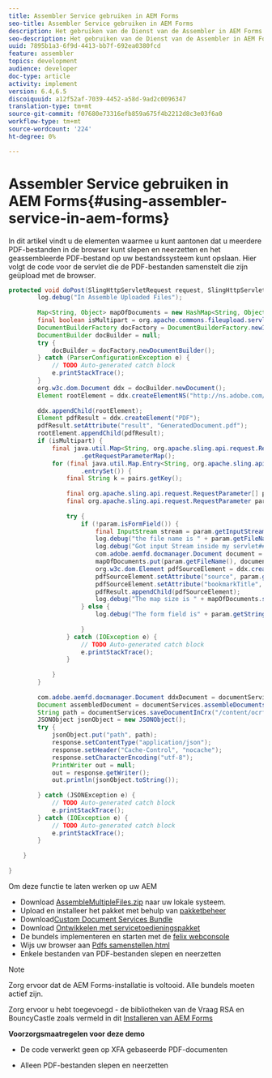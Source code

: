 ```yaml
---
title: Assembler Service gebruiken in AEM Forms
seo-title: Assembler Service gebruiken in AEM Forms
description: Het gebruiken van de Dienst van de Assembler in AEM Forms om veelvoudige pdf- dossiers samen te stellen
seo-description: Het gebruiken van de Dienst van de Assembler in AEM Forms om veelvoudige pdf- dossiers samen te stellen
uuid: 7895b1a3-6f9d-4413-bb7f-692ea0380fcd
feature: assembler
topics: development
audience: developer
doc-type: article
activity: implement
version: 6.4,6.5
discoiquuid: a12f52af-7039-4452-a58d-9ad2c0096347
translation-type: tm+mt
source-git-commit: f07680e73316efb859a675f4b2212d8c3e03f6a0
workflow-type: tm+mt
source-wordcount: '224'
ht-degree: 0%

---
```



# Assembler Service gebruiken in AEM Forms{#using-assembler-service-in-aem-forms}

In dit artikel vindt u de elementen waarmee u kunt aantonen dat u meerdere PDF-bestanden in de browser kunt slepen en neerzetten en het geassembleerde PDF-bestand op uw bestandssysteem kunt opslaan. Hier volgt de code voor de servlet die de PDF-bestanden samenstelt die zijn geüpload met de browser.

```java
protected void doPost(SlingHttpServletRequest request, SlingHttpServletResponse response) {
        log.debug("In Assemble Uploaded Files");
 
        Map<String, Object> mapOfDocuments = new HashMap<String, Object>();
        final boolean isMultipart = org.apache.commons.fileupload.servlet.ServletFileUpload.isMultipartContent(request);
        DocumentBuilderFactory docFactory = DocumentBuilderFactory.newInstance();
        DocumentBuilder docBuilder = null;
        try {
            docBuilder = docFactory.newDocumentBuilder();
        } catch (ParserConfigurationException e) {
            // TODO Auto-generated catch block
            e.printStackTrace();
        }
        org.w3c.dom.Document ddx = docBuilder.newDocument();
        Element rootElement = ddx.createElementNS("http://ns.adobe.com/DDX/1.0/", "DDX");
 
        ddx.appendChild(rootElement);
        Element pdfResult = ddx.createElement("PDF");
        pdfResult.setAttribute("result", "GeneratedDocument.pdf");
        rootElement.appendChild(pdfResult);
        if (isMultipart) {
            final java.util.Map<String, org.apache.sling.api.request.RequestParameter[]> params = request
                    .getRequestParameterMap();
            for (final java.util.Map.Entry<String, org.apache.sling.api.request.RequestParameter[]> pairs : params
                    .entrySet()) {
                final String k = pairs.getKey();
 
                final org.apache.sling.api.request.RequestParameter[] pArr = pairs.getValue();
                final org.apache.sling.api.request.RequestParameter param = pArr[0];
 
                try {
                    if (!param.isFormField()) {
                        final InputStream stream = param.getInputStream();
                        log.debug("the file name is " + param.getFileName());
                        log.debug("Got input Stream inside my servlet####" + stream.available());
                        com.adobe.aemfd.docmanager.Document document = new Document(stream);
                        mapOfDocuments.put(param.getFileName(), document);
                        org.w3c.dom.Element pdfSourceElement = ddx.createElement("PDF");
                        pdfSourceElement.setAttribute("source", param.getFileName());
                        pdfSourceElement.setAttribute("bookmarkTitle", param.getFileName());
                        pdfResult.appendChild(pdfSourceElement);
                        log.debug("The map size is " + mapOfDocuments.size());
                    } else {
                        log.debug("The form field is" + param.getString());
 
                    }
                } catch (IOException e) {
                    // TODO Auto-generated catch block
                    e.printStackTrace();
                }
 
            }
        }
 
        com.adobe.aemfd.docmanager.Document ddxDocument = documentServices.orgw3cDocumentToAEMFDDocument(ddx);
        Document assembledDocument = documentServices.assembleDocuments(mapOfDocuments, ddxDocument);
        String path = documentServices.saveDocumentInCrx("/content/ocrfiles", assembledDocument);
        JSONObject jsonObject = new JSONObject();
        try {
            jsonObject.put("path", path);
            response.setContentType("application/json");
            response.setHeader("Cache-Control", "nocache");
            response.setCharacterEncoding("utf-8");
            PrintWriter out = null;
            out = response.getWriter();
            out.println(jsonObject.toString());
 
        } catch (JSONException e) {
            // TODO Auto-generated catch block
            e.printStackTrace();
        } catch (IOException e) {
            // TODO Auto-generated catch block
            e.printStackTrace();
        }
 
    }
 
}
```

Om deze functie te laten werken op uw AEM

* Download [AssembleMultipleFiles.zip](assets/assemble-multiple-files.zip) naar uw lokale systeem.
* Upload en installeer het pakket met behulp van [pakketbeheer](http://localhost:4502/crx/packmgr/index.jsp)
* Download[Custom Document Services Bundle](/help/forms/assets/common-osgi-bundles/AEMFormsDocumentServices.core-1.0-SNAPSHOT.jar)
* Download [Ontwikkelen met servicetoedieningspakket](/help/forms/assets/common-osgi-bundles/DevelopingWithServiceUser.jar)
* De bundels implementeren en starten met de [felix webconsole](http://localhost:4502/system/console/bundles)
* Wijs uw browser aan [Pdfs samenstellen.html](http://localhost:4502/content/DocumentServices/AssemblePdfs.html)
* Enkele bestanden van PDF-bestanden slepen en neerzetten

>[!NOTE]
>
>Zorg ervoor dat de AEM Forms-installatie is voltooid. Alle bundels moeten actief zijn.
>
>Zorg ervoor u hebt toegevoegd - de bibliotheken van de Vraag RSA en BouncyCastle zoals vermeld in dit [Installeren van AEM Forms](https://helpx.adobe.com/aem-forms/6-3/installing-configuring-aem-forms-osgi.html)
>
>**Voorzorgsmaatregelen voor deze demo**
>
> * De code verwerkt geen op XFA gebaseerde PDF-documenten
   >
   > 
* Alleen PDF-bestanden slepen en neerzetten
>
>







